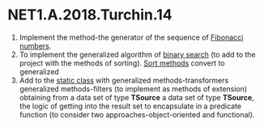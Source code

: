 # NET1.A.2018.Turchin.14

1. Implement the method-the generator of the sequence of [Fibonacci numbers][Fibonacci].
2. To implement the generalized algorithm of [binary search][Binary] (to add to the project with the methods of sorting). [Sort methods][Sort] convert to generalized
3. Add to the [static class][TransformTo] with generalized methods-transformers generalized methods-filters (to implement as methods of extension) obtaining from a data set of type <b>TSource</b> a data set of type <b>TSource</b>, the logic of getting into the result set to encapsulate in a predicate function (to consider two approaches-object-oriented and functional).

[Fibonacci]: https://github.com/TurchinAlexander/DotNetCourseTraining/blob/master/NET1.A.2018.Turchin.14/Sequences/Fibonacci.cs
[Binary]: https://github.com/TurchinAlexander/DotNetCourseTraining/blob/master/NET1.A.2018.Turchin.01/BasicAlgorithms/Search.cs
[Sort]:https://github.com/TurchinAlexander/DotNetCourseTraining/blob/master/NET1.A.2018.Turchin.01/BasicAlgorithms/Sort.cs
[TransformTo]:https://github.com/TurchinAlexander/DotNetCourseTraining/blob/master/NET1.A.2018.Turchin.04/Algorithm/Calculate.cs
